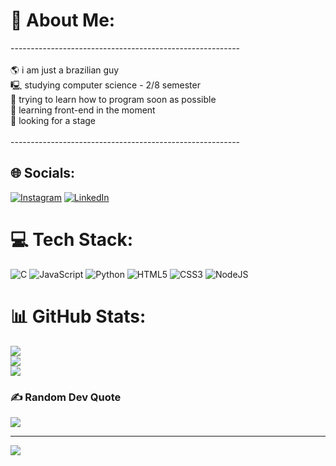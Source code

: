 # 💫 About Me:
---------------------------------------------------------<br><br>🌎 i am just a brazilian guy <br>🖳  studying computer science - 2/8 semester<br>🎯 trying to learn how to program soon as possible<br>📖 learning front-end in the moment  <br>🔎 looking for a stage<br><br>--------------------------------------------------------- 


## 🌐 Socials:
[![Instagram](https://img.shields.io/badge/Instagram-%23E4405F.svg?logo=Instagram&logoColor=white)](https://instagram.com/davyjales) [![LinkedIn](https://img.shields.io/badge/LinkedIn-%230077B5.svg?logo=linkedin&logoColor=white)](https://linkedin.com/in/davy-jales) 

# 💻 Tech Stack:
![C](https://img.shields.io/badge/c-%2300599C.svg?style=flat&logo=c&logoColor=white) ![JavaScript](https://img.shields.io/badge/javascript-%23323330.svg?style=flat&logo=javascript&logoColor=%23F7DF1E) ![Python](https://img.shields.io/badge/python-3670A0?style=flat&logo=python&logoColor=ffdd54) ![HTML5](https://img.shields.io/badge/html5-%23E34F26.svg?style=flat&logo=html5&logoColor=white) ![CSS3](https://img.shields.io/badge/css3-%231572B6.svg?style=flat&logo=css3&logoColor=white) ![NodeJS](https://img.shields.io/badge/node.js-6DA55F?style=flat&logo=node.js&logoColor=white)
# 📊 GitHub Stats:
![](https://github-readme-stats.vercel.app/api?username=davyjales&theme=blue_navy&hide_border=false&include_all_commits=false&count_private=false)<br/>
![](https://github-readme-streak-stats.herokuapp.com/?user=davyjales&theme=blue_navy&hide_border=false)<br/>
![](https://github-readme-stats.vercel.app/api/top-langs/?username=davyjales&theme=blue_navy&hide_border=false&include_all_commits=false&count_private=false&layout=compact)

### ✍️ Random Dev Quote
![](https://quotes-github-readme.vercel.app/api?type=horizontal&theme=gruvbox)

---
[![](https://visitcount.itsvg.in/api?id=davyjales&icon=3&color=0)](https://visitcount.itsvg.in)

<!-- Proudly created with GPRM ( https://gprm.itsvg.in ) -->
